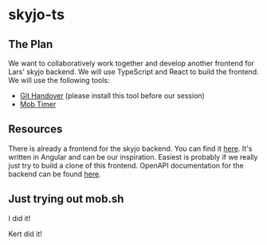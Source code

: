 # skyjo-ts

## The Plan

We want to collaboratively work together and develop another frontend for Lars' skyjo backend. We will use TypeScript and React to build the frontend. We will use the following tools:

- [Git Handover](https://mob.sh/) (please install this tool before our session)
- [Mob Timer](https://mobti.me)

## Resources

There is already a frontend for the skyjo backend. You can find it [here](https://www.skyjo.tomiste.com/). It's written in Angular and can be our inspiration. Easiest is probably if we really just try to build a clone of this frontend.
OpenAPI documentation for the backend can be found [here](https://play-skyjo-ae5db0018a23.herokuapp.com/swagger-ui/index.html).

## Just trying out mob.sh

I did it!

Kert did it!

